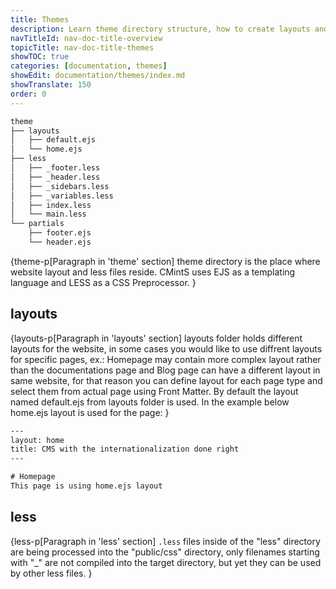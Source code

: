 ```yaml
---
title: Themes
description: Learn theme directory structure, how to create layouts and use <fix>LESS</fix> to create modularize <fix>CSS</fix> with less code.
navTitleId: nav-doc-title-overview
topicTitle: nav-doc-title-themes
showTOC: true
categories: [documentation, themes]
showEdit: documentation/themes/index.md
showTranslate: 150
order: 0
---
```


```bash
theme
├── layouts
│   ├── default.ejs
│   └── home.ejs
├── less
│   ├── _footer.less
│   ├── _header.less
│   ├── _sidebars.less
│   ├── _variables.less
│   ├── index.less
│   └── main.less
└── partials
    ├── footer.ejs
    └── header.ejs
```

{theme-p[Paragraph in 'theme' section]
<fix>theme</fix> directory is the place where website layout and less files reside.
<fix>CMintS</fix> uses EJS as a templating language and LESS as a CSS Preprocessor.
}

## layouts

{layouts-p[Paragraph in 'layouts' section] 
<fix>layouts</fix> folder holds different layouts for the website, in some cases you would
like to use diffrent layouts for specific pages, ex.: Homepage may contain more
complex layout rather than the documentations page and Blog page can have a
different layout in same website, for that reason you can define layout for each
page type and select them from actual page using Front Matter. By default the
layout named default.ejs from layouts folder is used. In the example below
home.ejs layout is used for the page:
}

```html
---
layout: home
title: CMS with the internationalization done right
---

# Homepage
This page is using home.ejs layout
```

## less

{less-p[Paragraph in 'less' section] 
<fix>`.less`</fix> files inside of the "less" directory are being processed into the "public/css"
directory, only filenames starting with "_" are not compiled into the target
directory, but yet they can be used by other less files.
}
